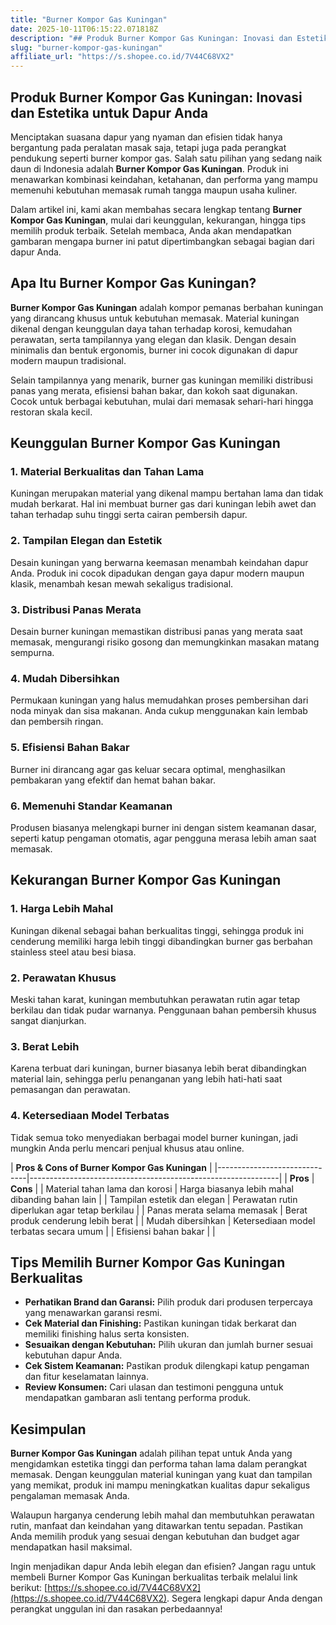 ```yaml
---
title: "Burner Kompor Gas Kuningan"
date: 2025-10-11T06:15:22.071818Z
description: "## Produk Burner Kompor Gas Kuningan: Inovasi dan Estetika untuk Dapur Anda..."
slug: "burner-kompor-gas-kuningan"
affiliate_url: "https://s.shopee.co.id/7V44C68VX2"
---
```

## Produk Burner Kompor Gas Kuningan: Inovasi dan Estetika untuk Dapur Anda

Menciptakan suasana dapur yang nyaman dan efisien tidak hanya bergantung pada peralatan masak saja, tetapi juga pada perangkat pendukung seperti burner kompor gas. Salah satu pilihan yang sedang naik daun di Indonesia adalah **Burner Kompor Gas Kuningan**. Produk ini menawarkan kombinasi keindahan, ketahanan, dan performa yang mampu memenuhi kebutuhan memasak rumah tangga maupun usaha kuliner.

Dalam artikel ini, kami akan membahas secara lengkap tentang **Burner Kompor Gas Kuningan**, mulai dari keunggulan, kekurangan, hingga tips memilih produk terbaik. Setelah membaca, Anda akan mendapatkan gambaran mengapa burner ini patut dipertimbangkan sebagai bagian dari dapur Anda.

## Apa Itu Burner Kompor Gas Kuningan?

**Burner Kompor Gas Kuningan** adalah kompor pemanas berbahan kuningan yang dirancang khusus untuk kebutuhan memasak. Material kuningan dikenal dengan keunggulan daya tahan terhadap korosi, kemudahan perawatan, serta tampilannya yang elegan dan klasik. Dengan desain minimalis dan bentuk ergonomis, burner ini cocok digunakan di dapur modern maupun tradisional.

Selain tampilannya yang menarik, burner gas kuningan memiliki distribusi panas yang merata, efisiensi bahan bakar, dan kokoh saat digunakan. Cocok untuk berbagai kebutuhan, mulai dari memasak sehari-hari hingga restoran skala kecil.

## Keunggulan Burner Kompor Gas Kuningan

### 1. Material Berkualitas dan Tahan Lama
Kuningan merupakan material yang dikenal mampu bertahan lama dan tidak mudah berkarat. Hal ini membuat burner gas dari kuningan lebih awet dan tahan terhadap suhu tinggi serta cairan pembersih dapur.

### 2. Tampilan Elegan dan Estetik
Desain kuningan yang berwarna keemasan menambah keindahan dapur Anda. Produk ini cocok dipadukan dengan gaya dapur modern maupun klasik, menambah kesan mewah sekaligus tradisional.

### 3. Distribusi Panas Merata
Desain burner kuningan memastikan distribusi panas yang merata saat memasak, mengurangi risiko gosong dan memungkinkan masakan matang sempurna.

### 4. Mudah Dibersihkan
Permukaan kuningan yang halus memudahkan proses pembersihan dari noda minyak dan sisa makanan. Anda cukup menggunakan kain lembab dan pembersih ringan.

### 5. Efisiensi Bahan Bakar
Burner ini dirancang agar gas keluar secara optimal, menghasilkan pembakaran yang efektif dan hemat bahan bakar.

### 6. Memenuhi Standar Keamanan
Produsen biasanya melengkapi burner ini dengan sistem keamanan dasar, seperti katup pengaman otomatis, agar pengguna merasa lebih aman saat memasak.

## Kekurangan Burner Kompor Gas Kuningan

### 1. Harga Lebih Mahal
Kuningan dikenal sebagai bahan berkualitas tinggi, sehingga produk ini cenderung memiliki harga lebih tinggi dibandingkan burner gas berbahan stainless steel atau besi biasa.

### 2. Perawatan Khusus
Meski tahan karat, kuningan membutuhkan perawatan rutin agar tetap berkilau dan tidak pudar warnanya. Penggunaan bahan pembersih khusus sangat dianjurkan.

### 3. Berat Lebih
Karena terbuat dari kuningan, burner biasanya lebih berat dibandingkan material lain, sehingga perlu penanganan yang lebih hati-hati saat pemasangan dan perawatan.

### 4. Ketersediaan Model Terbatas
Tidak semua toko menyediakan berbagai model burner kuningan, jadi mungkin Anda perlu mencari penjual khusus atau online.

| **Pros & Cons of Burner Kompor Gas Kuningan** |
|------------------------------|--------------------------------------------------------------|
| **Pros**                    | **Cons**                                                     |
| Material tahan lama dan korosi | Harga biasanya lebih mahal dibanding bahan lain           |
| Tampilan estetik dan elegan | Perawatan rutin diperlukan agar tetap berkilau             |
| Panas merata selama memasak | Berat produk cenderung lebih berat                         |
| Mudah dibersihkan           | Ketersediaan model terbatas secara umum                     |
| Efisiensi bahan bakar      |                                                           |

## Tips Memilih Burner Kompor Gas Kuningan Berkualitas

- **Perhatikan Brand dan Garansi:** Pilih produk dari produsen terpercaya yang menawarkan garansi resmi.
- **Cek Material dan Finishing:** Pastikan kuningan tidak berkarat dan memiliki finishing halus serta konsisten.
- **Sesuaikan dengan Kebutuhan:** Pilih ukuran dan jumlah burner sesuai kebutuhan dapur Anda.
- **Cek Sistem Keamanan:** Pastikan produk dilengkapi katup pengaman dan fitur keselamatan lainnya.
- **Review Konsumen:** Cari ulasan dan testimoni pengguna untuk mendapatkan gambaran asli tentang performa produk.

## Kesimpulan

**Burner Kompor Gas Kuningan** adalah pilihan tepat untuk Anda yang mengidamkan estetika tinggi dan performa tahan lama dalam perangkat memasak. Dengan keunggulan material kuningan yang kuat dan tampilan yang memikat, produk ini mampu meningkatkan kualitas dapur sekaligus pengalaman memasak Anda.

Walaupun harganya cenderung lebih mahal dan membutuhkan perawatan rutin, manfaat dan keindahan yang ditawarkan tentu sepadan. Pastikan Anda memilih produk yang sesuai dengan kebutuhan dan budget agar mendapatkan hasil maksimal.

Ingin menjadikan dapur Anda lebih elegan dan efisien? Jangan ragu untuk membeli Burner Kompor Gas Kuningan berkualitas terbaik melalui link berikut: [https://s.shopee.co.id/7V44C68VX2](https://s.shopee.co.id/7V44C68VX2). Segera lengkapi dapur Anda dengan perangkat unggulan ini dan rasakan perbedaannya!